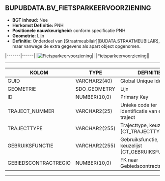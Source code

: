 ## BUPUBDATA.BV_FIETSPARKEERVOORZIENING


* __BGT inhoud:__ Nee
* __Herkomst Definitie:__ PNH 
* __Positionele nauwkeurigheid:__ conform specificatie PNH
* __Geometrie:__ Lijn
* __Definitie:__ Onderdeel van [Straatmeubilair][BUDATA.STRAATMEUBILAIR], maar vanwege de extra gegevens als apart object opgenomen. 

|-------|------|
|![Fietsparkeervoorziening](fietsparkeervoorziening.png)||
|Fietsparkeervoorziening||

***

|KOLOM                           	|TYPE          	|DEFINITIE|
|------                          	|----          	|-----    |
|GUID                            	|VARCHAR2(40)  	|Global Unique Identifier|
|GEOMETRIE                       	|SDO_GEOMETRY  	|Lijn|
|ID                              	|NUMBER(10,0)  	|Primary Key|
|TRAJECT_NUMMER                    	|VARCHAR2(25)  	|Unieke code ter identificatie van een traject|
|TRAJECTTYPE                     	|VARCHAR2(255)	|Trajecttype, keuzelijst [CT_TRAJECTTYPE]|
|GEBRUIKSFUNCTIE					|VARCHAR2(255)	|Gebruiksfunctie, keuzelijst [CT_GEBRUIKSFUNCTIE]|
|GEBIEDSCONTRACTREGIO            	|NUMBER(10,0)  	|FK naar Gebiedscontractregio|
    

***